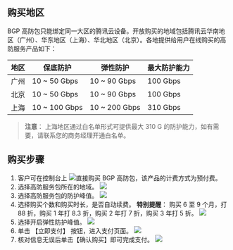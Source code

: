 ## 购买地区
BGP 高防包只能绑定同一大区的腾讯云设备。开放购买的地域包括腾讯云华南地区（广州）、华东地区（上海）、华北地区（北京）。各地提供给用户在线购买的高防服务产品如下：

| 地区 | 保底防护 | 弹性防护 |最大防护能力 |
|---------|---------|---------|---------|
| 广州 | 10 ~ 50 Gbps | 10 ~ 90 Gbps |100 Gbps |
| 北京 | 10 ~ 50 Gbps | 10 ~ 90 Gbps |100 Gbps |
| 上海 | 10 ~ 100 Gbps | 10 ~ 200 Gbps |310 Gbps |

>**注意**：
>上海地区通过白名单形式可提供最大  310 G 的防护能力，如有需要，请联系您的商务经理开通白名单。

## 购买步骤
1. 客户可在控制台上 ![直接购买](https://buy.cloud.tencent.com/buy/bgp_sp)  BGP 高防包，该产品的计费方式为预付费。
2. 选择高防服务包所在的地域。
 ![](https://main.qcloudimg.com/raw/2e73a21f6a229d510afd4b4e347d72ca.png)
3. 选择高防服务包的防护峰值。
  ![](https://main.qcloudimg.com/raw/09a2ed91295d30379ba0cf46b349d660.png)
4.  选择购买个数和购买时长，是否自动续费。
**特别提醒**：
购买 6 至 9 个月，打  88  折，购买 1 年打  8.3  折，购买  2  年打  7  折，购买  3  年打  5  折。
 ![](https://main.qcloudimg.com/raw/f1cc20641fe52f13a9b6329437bb6827.png)
5.  选择开启弹性防护峰值。
  ![](https://main.qcloudimg.com/raw/f8cca866b406ef5d327c1ca0cca22d45.png)
6.  单击 【立即支付】 按钮，进入支付页面。 
  ![](https://main.qcloudimg.com/raw/8bad315242ed394df554213b0a402b61.png)
7.  核对信息无误后单击【确认购买】即可完成支付。
 ![](https://main.qcloudimg.com/raw/8b9b6192a947e086d951e0261a5b58ab.png)
